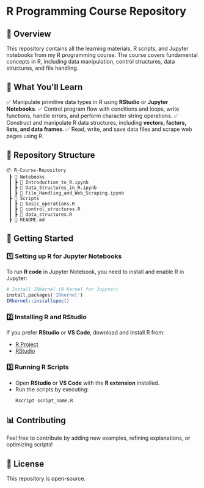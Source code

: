 # R Programming Course Repository

## 📌 Overview
This repository contains all the learning materials, R scripts, and Jupyter notebooks from my R programming course. The course covers fundamental concepts in R, including data manipulation, control structures, data structures, and file handling.

## 📖 What You'll Learn
✅ Manipulate primitive data types in R using **RStudio** or **Jupyter Notebooks**.
✅ Control program flow with conditions and loops, write functions, handle errors, and perform character string operations.
✅ Construct and manipulate R data structures, including **vectors, factors, lists, and data frames**.
✅ Read, write, and save data files and scrape web pages using R.

## 📂 Repository Structure
```
📦 R-Course-Repository
 ┣ 📂 Notebooks
 ┃ ┣ 📜 Introduction_to_R.ipynb
 ┃ ┣ 📜 Data_Structures_in_R.ipynb
 ┃ ┣ 📜 File_Handling_and_Web_Scraping.ipynb
 ┣ 📂 Scripts
 ┃ ┣ 📜 basic_operations.R
 ┃ ┣ 📜 control_structures.R
 ┃ ┣ 📜 data_structures.R
 ┣ 📜 README.md
```

## 🚀 Getting Started
### 1️⃣ Setting up R for Jupyter Notebooks
To run **R code** in Jupyter Notebook, you need to install and enable R in Jupyter:
```sh
# Install IRKernel (R Kernel for Jupyter)
install.packages('IRkernel')
IRkernel::installspec()
```

### 2️⃣ Installing R and RStudio
If you prefer **RStudio** or **VS Code**, download and install R from:
- [R Project](https://cran.r-project.org/)
- [RStudio](https://posit.co/download/rstudio-desktop/)

### 3️⃣ Running R Scripts
- Open **RStudio** or **VS Code** with the **R extension** installed.
- Run the scripts by executing:
  ```sh
  Rscript script_name.R
  ```

## 📊 Contributing
Feel free to contribute by adding new examples, refining explanations, or optimizing scripts!

## 📜 License
This repository is open-source.
